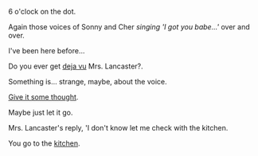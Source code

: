 6 o'clock on the dot.

Again those voices of Sonny and Cher _singing 'I got you babe...'_ over and over.

I've been here before...

Do you ever get [deja vu](wakeup.md) Mrs. Lancaster?.

Something is... strange, maybe, about the voice.

[Give it some thought](all-wrong/all-wrong.md).

Maybe just let it go.

Mrs. Lancaster's reply, 'I don't know let me check with the kitchen.

You go to the [kitchen](../../kitchen/vegetables.md).

